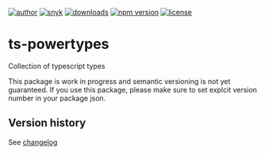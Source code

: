 [![author](https://img.shields.io/badge/author-Teun%20Mooij-blue)](https://www.linkedin.com/in/teunmooij/)
[![snyk](https://snyk.io/test/github/teunmooij/ts-tools/badge.svg)](https://snyk.io/test/github/teunmooij/ts-tools)
[![downloads](https://img.shields.io/npm/dt/ts-powertypes?color=blue)](https://www.npmjs.com/package/ts-powertypes)
[![npm version](https://badge.fury.io/js/ts-powertypes.svg)](https://www.npmjs.com/package/ts-powertypes)
[![license](https://img.shields.io/npm/l/ts-powertypes?color=blue)](https://img.shields.io/npm/l/ts-powertypes)

# ts-powertypes

Collection of typescript types

This package is work in progress and semantic versioning is not yet guaranteed. If you use this package, please make sure to set explcit version number in your package json.

## Version history

See [changelog](./CHANGELOG.md)
